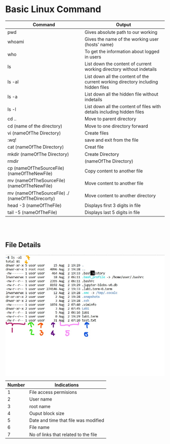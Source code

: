 # Basic Linux Command 


| Command | Output |
|------- | --- |
| pwd | Gives absolute path to our working | 
| whoami | Gives the name of the working user (hosts' name) |
| who | To get the information about logged in users |
| ls | List down the content of current working directory without indetails|
| ls -al| List down all the content of the current working directory including hidden files |
| ls -a | List down all the hidden file without indetails |
| ls -l | List down all the content of files with details including hidden files |
| cd .. | Move to parent directory |
| cd (name of the directory) | Move to one directory forward |
| vi (nameOfThe Directory) | Create files |
| :wq! | save and exit from the file |
| cat (nameOfThe Directory) | Creat file |
| mkdir (nameOfThe Directory) | Create Directory|
| rmdir | (nameOfThe Directory) | Delete Directory|
| cp (nameOfTheSourceFile) (nameOfTheNewFile) | Copy content to another file |
| mv (nameOfTheSourceFile) (nameOfTheNewFile) | Move content to another file |
| mv (nameOfTheSourceFile) ./  (nameOfTheDirecorty) | Move content to another directory |
| head -3 (nameOfTheFile) | Displays first 3 digits in file |
| tail -5 (nameOfTheFile) | Displays last 5 digits in file |

<br>
<br>

## File Details

<img align ="center" src ="img/fileDetails.jpg">

<br>

<center>

| Number | Indications |
|------- | --- |
| 1 | File access permisions |
| 2 | User name |
| 3 | root name |
| 4 | Ouput block size |
| 5 | Date and time that file was modified |
| 6| File name |
| 7 | No of links that related to the file |
</center>

